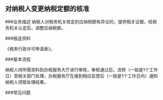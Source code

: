 ## 对纳税人变更纳税定额的核准

###业务描述
     纳税人对税务机关核定的应纳税额有异议的，提供相关证据，经税务机关认定后，调整应纳税额。

###报送资料

《税务行政许可申请表》。


###基本流程

  纳税人持所需资料到办税服务大厅进行审核，审核通过后，流转（一般是1个工作日）至相关部门处理，办税服务厅在接到相应反馈后（一般是1个工作日内）通知纳税人领取处理结果。

###常见问题